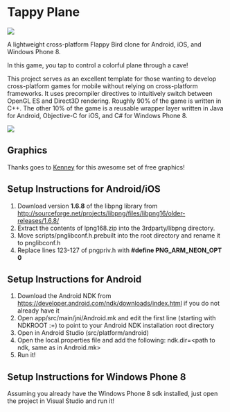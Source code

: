 Tappy Plane
===========

<img src="http://gowengamedev.com/wp-content/uploads/2014/02/Feature1.png" />

A lightweight cross-platform Flappy Bird clone for Android, iOS, and Windows Phone 8.

In this game, you tap to control a colorful plane through a cave!

This project serves as an excellent template for those wanting to develop cross-platform games for mobile without relying on cross-platform frameworks. It uses precompiler directives to intuitively switch between OpenGL ES and Direct3D rendering. Roughly 90% of the game is written in C++. The other 10% of the game is a reusable wrapper layer written in Java for Android, Objective-C for iOS, and C# for Windows Phone 8.

<img src="http://gowengamedev.com/github/tappy_plane_showcase.png" />

## Graphics

Thanks goes to <a href="http://kenney.nl/" target="_blank">Kenney</a> for this awesome set of free graphics!

## Setup Instructions for Android/iOS

1. Download version **1.6.8** of the libpng library from http://sourceforge.net/projects/libpng/files/libpng16/older-releases/1.6.8/
2. Extract the contents of lpng168.zip into the 3rdparty/libpng directory.
3. Move scripts/pnglibconf.h.prebuilt into the root directory and rename it to pnglibconf.h
4. Replace lines 123-127 of pngpriv.h with **#define PNG_ARM_NEON_OPT 0**

## Setup Instructions for Android

1. Download the Android NDK from https://developer.android.com/ndk/downloads/index.html if you do not already have it
2. Open app/src/main/jni/Android.mk and edit the first line (starting with NDKROOT :=) to point to your Android NDK installation root directory
3. Open in Android Studio (src/platform/android)
4. Open the local.properties file and add the following: ndk.dir=<path to ndk, same as in Android.mk>
5. Run it!

## Setup Instructions for Windows Phone 8

Assuming you already have the Windows Phone 8 sdk installed, just open the project in Visual Studio and run it!